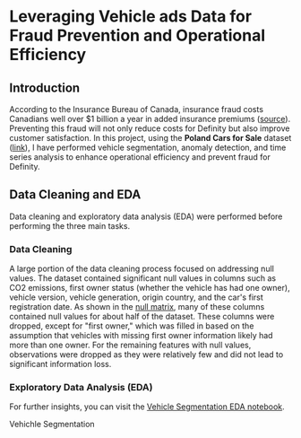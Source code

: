 # Leveraging Vehicle ads Data for Fraud Prevention and Operational Efficiency 
## Introduction

According to the Insurance Bureau of Canada, insurance fraud costs Canadians well over $1 billion a year in added insurance premiums ([source](https://www.ibc.ca/news-insights/news/vigilance-is-key-in-fighting-insurance-fraud)). Preventing this fraud will not only reduce costs for Definity but also improve customer satisfaction. In this project, using the **Poland Cars for Sale** dataset ([link](https://www.kaggle.com/datasets/bartoszpieniak/poland-cars-for-sale-dataset)), I have performed vehicle segmentation, anomaly detection, and time series analysis to enhance operational efficiency and prevent fraud for Definity.

## Data Cleaning and EDA

Data cleaning and exploratory data analysis (EDA) were performed before performing the three main tasks. 

### **Data Cleaning**

A large portion of the data cleaning process focused on addressing null values. The dataset contained significant null values in columns such as CO2 emissions, first owner status (whether the vehicle has had one owner), vehicle version, vehicle generation, origin country, and the car's first registration date. As shown in the [null matrix](Plots/null_matrix.png), many of these columns contained null values for about half of the dataset. These columns were dropped, except for "first owner," which was filled in based on the assumption that vehicles with missing first owner information likely had more than one owner. For the remaining features with null values, observations were dropped as they were relatively few and did not lead to significant information loss.

### **Exploratory Data Analysis (EDA)**

For further insights, you can visit the [Vehicle Segmentation EDA notebook](file:///Users/Abdul/Desktop/Car-ads-analysis/vehicle_segmentation.ipynb).


Vehichle Segmentation


